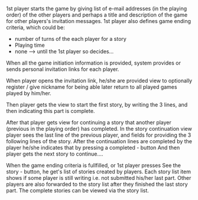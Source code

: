 

1st player starts the game by giving list of e-mail addresses (in the playing order) of the other players and perhaps a title and description
of the game for other players's invitation messages. 1st player also defines game ending criteria,
which could be:
   - number of turns of the each player for a story
   - Playing time
   - none --> until the 1st player so decides...

When all the game initiation information is provided, system provides or sends personal invitation links for
each player.

When player opens the invitation link, he/she are provided view to optionally register / give nickname
for being able later return to all played games played by him/her.

Then player gets the view to start the first story, by writing the  3 lines, and then indicating this part is complete.

After that player gets view for continuing a story that another player (previous in the playing order) has completed.
 In the story continuation view player sees the last line of the previous player, and fields for providing the 3
 following lines of the story.
 After the continuation lines are completed by the player he/she indicates that by pressing a completed - button
 And then player gets the next story to continue....


When the game ending criteria is fullfilled, or 1st player presses See the story - button, he get's list of stories
created by players. Each story list item shows if some player is still writing i.e. not submitted his/her last part.
 Other players are also forwarded to the story list after they finished the last story part.
The complete stories can be viewed via the story list.